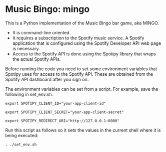 # Music Bingo: mingo
This is a Python implementation of the Music Bingo bar game, aka MINGO. 

- It is command-line oriented. 
- It requires a subscription to the
Spotify music service. A Spotify application that is configured using the Spotify Developer API web page is necessary.
- Access to the Spotify API is done using the Spotipy library that wraps the actual Spotify APIs.

Before running the code you need to set some environment variables that Spotipy uses
for access to the Spotify API. These are obtained from the Spotify API dashboard after
you sign on.

The environment variables can be set from a script. For example, save the following in set_env.sh.

`export SPOTIPY_CLIENT_ID="your-app-client-id"`

`export SPOTIPY_CLIENT_SECRET="your-app-client-secret"`

`export SPOTIPY_REDIRECT_URI="http://127.0.0.1:8080"`

Run this script as follows so it sets the values in the current shell where it is being executed:

`. ./set_env.sh`
